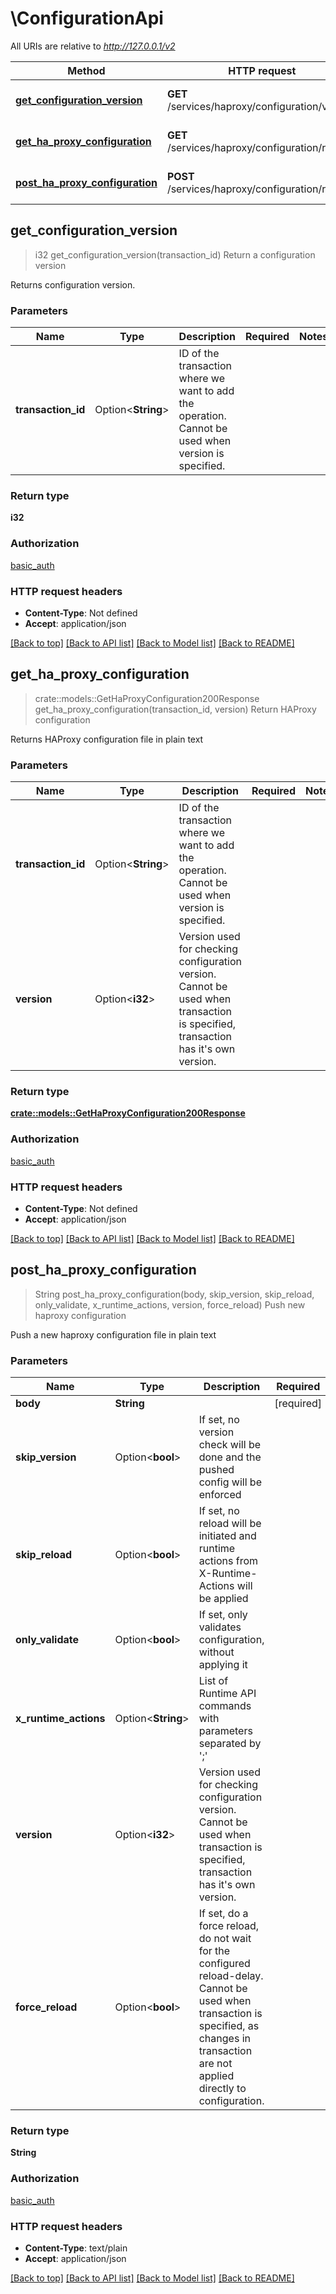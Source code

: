 # \ConfigurationApi

All URIs are relative to *http://127.0.0.1/v2*

Method | HTTP request | Description
------------- | ------------- | -------------
[**get_configuration_version**](ConfigurationApi.md#get_configuration_version) | **GET** /services/haproxy/configuration/version | Return a configuration version
[**get_ha_proxy_configuration**](ConfigurationApi.md#get_ha_proxy_configuration) | **GET** /services/haproxy/configuration/raw | Return HAProxy configuration
[**post_ha_proxy_configuration**](ConfigurationApi.md#post_ha_proxy_configuration) | **POST** /services/haproxy/configuration/raw | Push new haproxy configuration



## get_configuration_version

> i32 get_configuration_version(transaction_id)
Return a configuration version

Returns configuration version.

### Parameters


Name | Type | Description  | Required | Notes
------------- | ------------- | ------------- | ------------- | -------------
**transaction_id** | Option<**String**> | ID of the transaction where we want to add the operation. Cannot be used when version is specified. |  |

### Return type

**i32**

### Authorization

[basic_auth](../README.md#basic_auth)

### HTTP request headers

- **Content-Type**: Not defined
- **Accept**: application/json

[[Back to top]](#) [[Back to API list]](../README.md#documentation-for-api-endpoints) [[Back to Model list]](../README.md#documentation-for-models) [[Back to README]](../README.md)


## get_ha_proxy_configuration

> crate::models::GetHaProxyConfiguration200Response get_ha_proxy_configuration(transaction_id, version)
Return HAProxy configuration

Returns HAProxy configuration file in plain text

### Parameters


Name | Type | Description  | Required | Notes
------------- | ------------- | ------------- | ------------- | -------------
**transaction_id** | Option<**String**> | ID of the transaction where we want to add the operation. Cannot be used when version is specified. |  |
**version** | Option<**i32**> | Version used for checking configuration version. Cannot be used when transaction is specified, transaction has it's own version. |  |

### Return type

[**crate::models::GetHaProxyConfiguration200Response**](getHAProxyConfiguration_200_response.md)

### Authorization

[basic_auth](../README.md#basic_auth)

### HTTP request headers

- **Content-Type**: Not defined
- **Accept**: application/json

[[Back to top]](#) [[Back to API list]](../README.md#documentation-for-api-endpoints) [[Back to Model list]](../README.md#documentation-for-models) [[Back to README]](../README.md)


## post_ha_proxy_configuration

> String post_ha_proxy_configuration(body, skip_version, skip_reload, only_validate, x_runtime_actions, version, force_reload)
Push new haproxy configuration

Push a new haproxy configuration file in plain text

### Parameters


Name | Type | Description  | Required | Notes
------------- | ------------- | ------------- | ------------- | -------------
**body** | **String** |  | [required] |
**skip_version** | Option<**bool**> | If set, no version check will be done and the pushed config will be enforced |  |[default to false]
**skip_reload** | Option<**bool**> | If set, no reload will be initiated and runtime actions from X-Runtime-Actions will be applied |  |[default to false]
**only_validate** | Option<**bool**> | If set, only validates configuration, without applying it |  |[default to false]
**x_runtime_actions** | Option<**String**> | List of Runtime API commands with parameters separated by ';' |  |
**version** | Option<**i32**> | Version used for checking configuration version. Cannot be used when transaction is specified, transaction has it's own version. |  |
**force_reload** | Option<**bool**> | If set, do a force reload, do not wait for the configured reload-delay. Cannot be used when transaction is specified, as changes in transaction are not applied directly to configuration. |  |[default to false]

### Return type

**String**

### Authorization

[basic_auth](../README.md#basic_auth)

### HTTP request headers

- **Content-Type**: text/plain
- **Accept**: application/json

[[Back to top]](#) [[Back to API list]](../README.md#documentation-for-api-endpoints) [[Back to Model list]](../README.md#documentation-for-models) [[Back to README]](../README.md)

